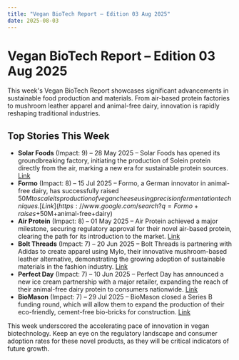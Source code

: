 ```yaml
---
title: "Vegan BioTech Report – Edition 03 Aug 2025"
date: 2025-08-03
---
```


# Vegan BioTech Report – Edition 03 Aug 2025

This week's Vegan BioTech Report showcases significant advancements in sustainable food production and materials. From air-based protein factories to mushroom leather apparel and animal-free dairy, innovation is rapidly reshaping traditional industries.

## Top Stories This Week

*   **Solar Foods** (Impact: 9) – 28 May 2025 – Solar Foods has opened its groundbreaking factory, initiating the production of Solein protein directly from the air, marking a new era for sustainable protein sources. [Link](https://www.google.com/search?q=Solar+Foods+factory+opens+Solein+protein)
*   **Formo** (Impact: 8) – 15 Jul 2025 – Formo, a German innovator in animal-free dairy, has successfully raised $50M to scale its production of vegan cheese using precision fermentation techniques. [Link](https://www.google.com/search?q=Formo+raises+$50M+animal-free+dairy)
*   **Air Protein** (Impact: 8) – 01 May 2025 – Air Protein achieved a major milestone, securing regulatory approval for their novel air-based protein, clearing the path for its introduction to the market. [Link](https://www.google.com/search?q=Air+Protein+regulatory+approval)
*   **Bolt Threads** (Impact: 7) – 20 Jun 2025 – Bolt Threads is partnering with Adidas to create apparel using Mylo, their innovative mushroom-based leather alternative, demonstrating the growing adoption of sustainable materials in the fashion industry. [Link](https://www.google.com/search?q=Bolt+Threads+Adidas+Mylo+leather+apparel)
*   **Perfect Day** (Impact: 7) – 10 Jun 2025 – Perfect Day has announced a new ice cream partnership with a major retailer, expanding the reach of their animal-free dairy protein to consumers nationwide. [Link](https://www.google.com/search?q=Perfect+Day+ice+cream+partnership+retailer)
*   **BioMason** (Impact: 7) – 29 Jul 2025 – BioMason closed a Series B funding round, which will allow them to expand the production of their eco-friendly, cement-free bio-bricks for construction. [Link](https://www.google.com/search?q=BioMason+Series+B+bio-bricks)

This week underscored the accelerating pace of innovation in vegan biotechnology. Keep an eye on the regulatory landscape and consumer adoption rates for these novel products, as they will be critical indicators of future growth.
